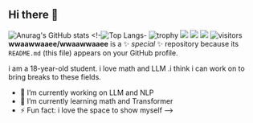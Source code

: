 ## Hi there 👋
![Anurag's GitHub stats](https://github-readme-stats.vercel.app/api?username=wwaawwaaee)
<!-![Top Langs](https://github-readme-stats.vercel.app/api/top-langs/?username=wwaawwaaee)-
![trophy](https://github-profile-trophy.vercel.app/?username=wwaawwaaee)
<img src="https://img.shields.io/badge/-HTML5-E34F26?style=flat-square&logo=html5&logoColor=white" /> 
<img src="https://img.shields.io/badge/-CSS3-1572B6?style=flat-square&logo=css3" /> 
<img src="https://img.shields.io/badge/-JavaScript-oringe?style=flat-square&logo=javascript" />
![visitors](https://visitor-badge.glitch.me/badge?page_id=wwaawwaaee&left_color=green&right_color=red)
**wwaawwaaee/wwaawwaaee** is a ✨ _special_ ✨ repository because its `README.md` (this file) appears on your GitHub profile.

i am a 18-year-old student.
i love math and LLM .i think i can work on to bring breaks to these fields.
- 🔭 I’m currently working on LLM and NLP
- 🌱 I’m currently learning math and Transformer
- ⚡ Fun fact: i love the space to show myself
-->
